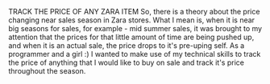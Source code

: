 TRACK THE PRICE OF ANY ZARA ITEM
So, there is a theory about the price changing near sales season in Zara stores. What I mean is, when it is near big seasons for sales, for example - mid summer sales,
it was brought to my attention that the prices for that little amount of time are being pushed up, and when it is an actual sale, the price drops to it's pre-uping self.
As a programmer and a girl :) I wanted to make use of my technical skills to track the price of anything that I would like to buy on sale and track it's price throughout the season.
